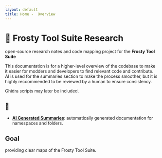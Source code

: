 ```yaml
---
layout: default
title: Home -  Overview
---
```


# 📖 Frosty Tool Suite Research

open-source research notes and code mapping project for the **Frosty Tool Suite** 

This documentation is for a higher-level overview of the codebase to make it easier for modders and developers to find relevant code and contribute. AI is used for the summaries section to make the process smoother, but it is highly reccommended to be reviewed by a human to ensure consistency.

Ghidra scripts may later be included.

## 🧭 

* **[AI Generated Summaries](/ai-summaries/frostyeditor)**: automatically generated documentation for namespaces and folders.

## Goal
providing clear maps of the Frosty Tool Suite. 